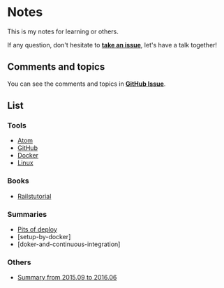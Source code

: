 # Notes

This is my notes for learning or others.

If any question, don't hesitate to **[take an issue]**, let's have a talk together!

## Comments and topics

You can see the comments and topics in **[GitHub Issue]**.

## List

### Tools

* [Atom]
* [GitHub]
* [Docker]
* [Linux]

### Books

* [Railstutorial]

### Summaries

* [Pits of deploy]
* [setup-by-docker]
* [doker-and-continuous-integration]

### Others

* [Summary from 2015.09 to 2016.06]





[take an issue]: https://github.com/pinewong/notes/issues/new
[GitHub Issue]: https://github.com/pinewong/notes/issues

[Atom]: https://github.com/pinewong/notes/blob/master/tools/atom.md
[GitHub]: https://github.com/pinewong/notes/blob/master/tools/github.md
[Docker]: https://github.com/pinewong/notes/blob/master/tools/docker.md
[Linux]: https://github.com/pinewong/notes/blob/master/tools/linux.md

[Railstutorial]: https://github.com/pinewong/notes/blob/master/books/railstutorial.md

[Pits of deploy]: https://github.com/pinewong/notes/blob/master/summaries/pits-of-deploy.md
[Summary from 2015.09 to 2016.06]: https://github.com/pinewong/notes/blob/master/summaries/summary-from-2015.09-to-2016.06.md
[Setup by Docker]: https://github.com/pinewong/notes/blob/master/summaries/setup-by-docker.md
[Doker and Continuous Integration]: https://github.com/pinewong/notes/blob/master/summaries/doker-and-continuous-integration.md
